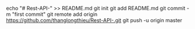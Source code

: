 echo "# Rest-API-" >> README.md
git init
git add README.md
git commit -m "first commit"
git remote add origin https://github.com/thanglongthieu/Rest-API-.git
git push -u origin master
